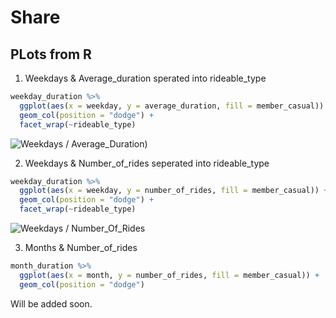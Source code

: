# Share

##  PLots from R 

1. Weekdays & Average_duration sperated into rideable_type
```R
weekday_duration %>% 
  ggplot(aes(x = weekday, y = average_duration, fill = member_casual)) +
  geom_col(position = "dodge") + 
  facet_wrap(~rideable_type)
```
![Weekdays / Average_Duration](https://user-images.githubusercontent.com/67735327/142462340-33794c97-f344-4dde-b3ee-723fbcc7600a.png))


2. Weekdays & Number_of_rides seperated into rideable_type
```R 
weekday_duration %>% 
  ggplot(aes(x = weekday, y = number_of_rides, fill = member_casual)) +
  geom_col(position = "dodge") + 
  facet_wrap(~rideable_type)
```
![Weekdays / Number_Of_Rides](https://user-images.githubusercontent.com/67735327/142462526-e6317f38-c49c-4504-8a6a-589e58f2a4ab.png)

3. Months & Number_of_rides 
```R
month_duration %>% 
  ggplot(aes(x = month, y = number_of_rides, fill = member_casual)) +
  geom_col(position = "dodge") 
```
Will be added soon.
